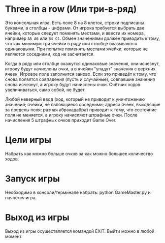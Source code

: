 # Three in a row (Или три-в-ряд)

Это консольная игра. Есть поле 8 на 8 клеток, строки подписаны буквами, а столбцы - цифрами. От игрока требуется выбрать две ячейки, которые следует поменять местами, и ввести их номера, например `А5 A6` или `B4 C4`. Обмен значениями должен приводить к тому, что как минимум три ячейки в ряду или столбце оказываются одинаковыми. При попытке поменять местами ячейки, которые не являются соседними, ход не засчитается.

Когда в ряду или столбце окажутся одинаковые значения, они исчезнут, игроку будут начислены очки, а в ячейки "упадут" значения с верхних ячеек. Игровое поле заполнится заново. Если это приведёт к тому, что снова появятся совпадения (пусть и случайные), совпавшие значения снова исчезнут, а игроку будут начислены очки. Счётчик ходов увеличиваться, само собой, не будет.

Любой неверный ввод (ход, который не приводит к уничтожению значений; ячейки, не являющиеся соседними; адреса ячеек, выходящие за пределы поля; разная абракадабра) приводит к тому, что состояние поля не меняется, а игроку начисляют штрафные очки. После начисления 5 штрафных очков приходит Game Over.

# Цели игры

Набрать как можно больше очков за как можно большее количество ходов.

# Запуск игры

Необходимо в консоли/терминале набрать:
python GameMaster.py 
и начнётся игра.

# Выход из игры

Выход из игры осуществляется командой EXIT. Выйти можно в любой момент.
